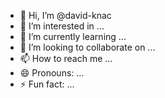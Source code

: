 - 👋 Hi, I’m @david-knac
- 👀 I’m interested in ...
- 🌱 I’m currently learning ...
- 💞️ I’m looking to collaborate on ...
- 📫 How to reach me ...
- 😄 Pronouns: ...
- ⚡ Fun fact: ...

<!---
david-knac/david-knac is a ✨ special ✨ repository because its `README.md` (this file) appears on your GitHub profile.
You can click the Preview link to take a look at your changes.
--->
